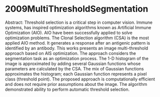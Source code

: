 # 2009MultiThresholdSegmentation
Abstract: Threshold selection is a critical step in computer vision. Immune systems, has inspired optimization algorithms known as Artificial Immune Optimization (AIO). AIO have been successfully applied to solve optimization problems. The Clonal Selection algorithm (CSA) is the most applied AIO method. It generates a response after an antigenic pattern is identified by an antibody. This works presents an image multi-threshold approach based on AIS optimization. The approach considers the segmentation task as an optimization process. The 1-D
histogram of the image is approximated by adding several Gaussian functions whose parameters are calculated by the CSA. The mix of Gaussian functions approximates the histogram; each Gaussian function represents a pixel class (threshold point). The proposed approach is computationally efficient and does not require prior assumptions about the image. The algorithm demonstrated ability to perform automatic threshold selection. 
